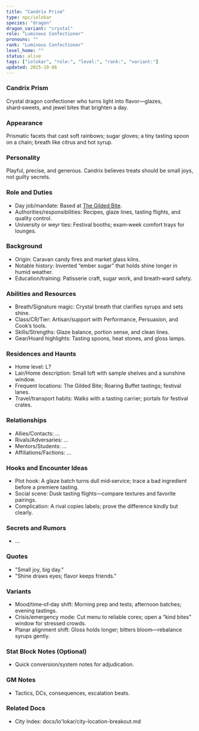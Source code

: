 ```yaml
---
title: "Candrix Prism"
type: npc/iolokar
species: "dragon"
dragon_variant: "crystal"
role: "Luminous Confectioner"
pronouns: ""
rank: "Luminous Confectioner"
level_home: ""
status: alive
tags: ["iolokar", "role:", "level:", "rank:", "variant:"]
updated: 2025-10-06
---
```

### Candrix Prism

Crystal dragon confectioner who turns light into flavor—glazes, shard‑sweets, and jewel bites that brighten a day.

### Appearance

Prismatic facets that cast soft rainbows; sugar gloves; a tiny tasting spoon on a chain; breath like citrus and hot syrup.

### Personality

Playful, precise, and generous. Candrix believes treats should be small joys, not guilty secrets.

### Role and Duties

- Day job/mandate: Based at [The Gilded Bite](docs/Io'lokar/Locations/the-gilded-bite.md).
- Authorities/responsibilities: Recipes, glaze lines, tasting flights, and quality control.
- University or weyr ties: Festival booths; exam‑week comfort trays for lounges.

### Background

- Origin: Caravan candy fires and market glass kilns.
- Notable history: Invented “ember sugar” that holds shine longer in humid weather.
- Education/training: Patisserie craft, sugar work, and breath‑ward safety.

### Abilities and Resources

- Breath/Signature magic: Crystal breath that clarifies syrups and sets shine.
- Class/CR/Tier: Artisan/support with Performance, Persuasion, and Cook’s tools.
- Skills/Strengths: Glaze balance, portion sense, and clean lines.
- Gear/Hoard highlights: Tasting spoons, heat stones, and gloss lamps.

### Residences and Haunts

- Home level: L?
- Lair/Home description: Small loft with sample shelves and a sunshine window.
- Frequent locations: The Gilded Bite; Roaring Buffet tastings; festival lanes.
- Travel/transport habits: Walks with a tasting carrier; portals for festival crates.

### Relationships

- Allies/Contacts: ...
- Rivals/Adversaries: ...
- Mentors/Students: ...
- Affiliations/Factions: ...

### Hooks and Encounter Ideas

- Plot hook: A glaze batch turns dull mid‑service; trace a bad ingredient before a premiere tasting.
- Social scene: Dusk tasting flights—compare textures and favorite pairings.
- Complication: A rival copies labels; prove the difference kindly but clearly.

### Secrets and Rumors

- ...

### Quotes

- "Small joy, big day."
- "Shine draws eyes; flavor keeps friends."

### Variants

- Mood/time‑of‑day shift: Morning prep and tests; afternoon batches; evening tastings.
- Crisis/emergency mode: Cut menu to reliable cores; open a “kind bites” window for stressed crowds.
- Planar alignment shift: Gloss holds longer; bitters bloom—rebalance syrups gently.

### Stat Block Notes (Optional)

- Quick conversion/system notes for adjudication.

### GM Notes

- Tactics, DCs, consequences, escalation beats.

### Related Docs

- City Index: docs/Io'lokar/city-location-breakout.md
